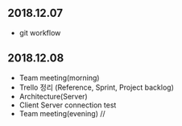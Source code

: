 ## 2018.12.07

  - git workflow

## 2018.12.08

  - Team meeting(morning)
  - Trello 정리 (Reference, Sprint, Project backlog)
  - Architecture(Server)
  - Client Server connection test
  - Team meeting(evening) //